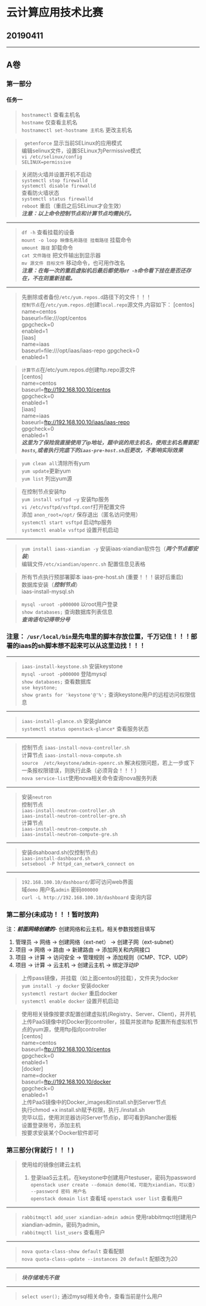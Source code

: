 ﻿# 云计算应用技术比赛

## 20190411


----------


## A卷
### 第一部分
#### 任务一

> `hostnamectl`       查看主机名  
> `hostname`    仅查看主机名  
> `hostnamectl set-hostname 主机名` 更改主机名

> ` getenforce` 显示当前SELinux的应用模式   
> 编辑selinux文件，设置SELinux为Permissive模式  
`vi /etc/selinux/config`  
`SELINUX=permissive`

> 关闭防火墙并设置开机不启动  
>`systemctl stop firewalld`  
`systemctl disable firewalld`  
> 查看防火墙状态  
> `systemctl status firewalld`  
>`reboot` 重启（重启之后SELinux才会生效）  
 ***注意：以上命令控制节点和计算节点均需执行。*** 
----
> `df -h`     查看挂载的设备  
> `mount -o loop 映像名称路径 挂载路径` 挂载命令  
>`umount 路径` 卸载命令  
>`cat 文件路径` 把文件输出到显示器  
> `mv 源文件 目标文件` 移动命令，也可用作改名  
***注意：在每一次的重启虚拟机后最后都使用`df -h`命令看下挂在是否还存在，不在则重新挂载。***
----
> 先删除或者备份`/etc/yum.repos.d`路径下的文件！！！  
> `控制节点`在`/etc/yum.repos.d`创建`local.repo`源文件,内容如下：
> [centos]  
name=centos  
baseurl=file:///opt/centos  
gpgcheck=0  
enabled=1  
[iaas]  
name=iaas  
baseurl=file:///opt/iaas/iaas-repo
gpgcheck=0  
enabled=1 

> `计算节点`在/etc/yum.repos.d创建ftp.repo源文件  
[centos]  
name=centos  
baseurl=ftp://192.168.100.10/centos  
gpgcheck=0  
enabled=1  
[iaas]  
name=iaas  
baseurl=ftp://192.168.100.10/iaas/iaas-repo  
gpgcheck=0  
enabled=1  
***这里为了保险我直接使用了ip地址，题中说的用主机名，使用主机名需要配`hosts`,或者执行完底下的`iaas-pre-host.sh`后更改，不影响实际效果***  

> `yum clean all`清除所有yum  
`yum update`更新yum  
`yum list` 列出yum源  

> 在控制节点安装ftp  
> `yum install vsftpd –y` 安装ftp服务  
> `vi /etc/vsftpd/vsftpd.conf`打开配置文件  
> 添加 `anon_root=/opt/` 保存退出（匿名访问使用）  
> `systemctl start vsftpd` 启动ftp服务  
> `systemctl enable vsftpd` 设置开机启动  
----
> `yum install iaas-xiandian -y` 安装iaas-xiandian软件包（***两个节点都安装***）    
> 编辑文件`/etc/xiandian/openrc.sh` 配置信息见表格  

> 所有节点执行预部署脚本 iaas-pre-host.sh  (重要！！！装好后重启)  
> 数据库安装（***控制节点***）  
> iaas-install-mysql.sh  

> `mysql -uroot -p000000` 以root用户登录    
> `show databases;` 查询数据库列表信息  
***查询语句记得带分号***     

### 注意： `/usr/local/bin`是先电里的脚本存放位置，千万记住！！！部署的iaas的sh脚本想不起来可以从这里边找！！！
----
> `iaas-install-keystone.sh` 安装keystone  
> `mysql -uroot -p000000` 登陆mysql  
> `show databases;` 查看数据库   
> `use keystone;`  
> `show grants for 'keystone'@'%';` 查询keystone用户的远程访问权限信息  
----
> `iaas-install-glance.sh` 安装glance  
> `systemctl status openstack-glance*` 查看服务状态  
----
> 控制节点
> `iaas-install-nova-controller.sh`  
> 计算节点
> `iaas-install-nova-compute.sh`   
> `source  /etc/keystone/admin-openrc.sh`  解决权限问题，若上一步或下一条报权限错误，则执行此条（必须背会！！！）  
> `nova service-list`使用nova相关命令查询nova服务列表  
----
> 安装`neutron`  
控制节点  
`iaas-install-neutron-controller.sh`  
`iaas-install-neutron-controller-gre.sh`  
计算节点  
`iaas-install-neutron-compute.sh`  
`iaas-install-neutron-compute-gre.sh`  
---- 
> 安装dsahboard.sh(仅控制节点)  
`iaas-install-dashboard.sh`  
`setsebool -P httpd_can_network_connect on`
----
> `192.168.100.10/dashboard/`即可访问web界面  
域`demo` 用户名`admin`  密码`000000`  
> `curl -L http://192.168.100.10/dashboard` 查询内容  

### 第二部分(未成功！！！暂时放弃)

注：***前面网络创建的***- 创建网络和云主机，相关参数按题目填写
1. 管理员 → 网络 → 创建网络（ext-net） → 创建子网（ext-subnet）
2. 项目 → 网络 → 路由 → 新建路由 → 添加网关和内网接口
3. 项目 → 计算 → 访问安全 → 管理规则 → 添加规则（ICMP、TCP、UDP）
4. 项目 → 计算 → 云主机 → 创建云主机 → 绑定浮动IP

> 上传pass镜像，并挂载（如上面centos的挂载），文件夹为docker  
`yum install -y docker` 安装docker  
`systemctl restart docker` 重启docker  
`systemctl enable docker` 设置开机启动


> 使用相关镜像按要求配置创建虚拟机(Registry、Server、Client)，并开机  
上传PaaS镜像中的Docker到controller，挂载并放进ftp
配置所有虚拟机节点的yum源，使用ftp指向controller  
> [centos]  
name=centos  
baseurl=ftp://192.168.100.10/centos  
gpgcheck=0  
enabled=1  
> [docker]  
name=docker  
baseurl=ftp://192.168.100.10/docker  
gpgcheck=0  
enabled=1  
上传PaaS镜像中的Docker_images和install.sh到Server节点  
执行chmod +x install.sh赋予权限，执行./install.sh  
完毕以后，使用浏览器访问Server节点ip，即可看到Rancher面板  
设置登录账号，添加主机  
按要求安装某个Docker软件即可  

### 第三部分(背就行！！！)
> 使用给的镜像创建云主机
> 1. 登录IaaS云主机，在keystone中创建用户testuser，密码为password  
>`openstack user create --domain demo(域，可能为xiandian，可以查) --password 密码 用户名`  
`openstack domain list` 查看域 
`openstack user list` 查看用户 
-----
> `rabbitmqctl add_user xiandian-admin admin` 使用rabbitmqctl创建用户 xiandian-admin，密码为admin。   
> `rabbitmqctl list_users` 查看用户 
----
> `nova quota-class-show default` 查看配额  
> `nova quota-class-update --instances 20 default` 配额改为20 
----
> ***块存储难先不做***  
----
> `select user();` 通过mysql相关命令，查看当前是什么用户  







